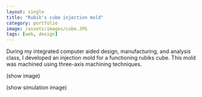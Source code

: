 ```yaml
---
layout: single
title: "Rubik's cube injection mold"
category: portfolio
image: /assets/images/cube.JPG
tags: [web, design]
---
```


During my integrated computer aided design, manufacturing, and analysis class, I developed an injection mold for a functioning rubiks cube. This mold was machined using three-axis machining techniques.

(show image)

(show simulation image)